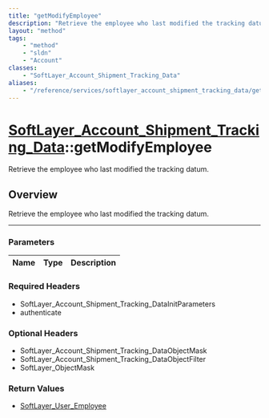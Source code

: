 ```yaml
---
title: "getModifyEmployee"
description: "Retrieve the employee who last modified the tracking datum."
layout: "method"
tags:
    - "method"
    - "sldn"
    - "Account"
classes:
    - "SoftLayer_Account_Shipment_Tracking_Data"
aliases:
    - "/reference/services/softlayer_account_shipment_tracking_data/getModifyEmployee"
---
```

# [SoftLayer_Account_Shipment_Tracking_Data](/reference/services/SoftLayer_Account_Shipment_Tracking_Data)::getModifyEmployee


Retrieve the employee who last modified the tracking datum.


## Overview 
Retrieve the employee who last modified the tracking datum.

-----

### Parameters 
|Name | Type | Description |
| --- | --- | --- |


### Required Headers
* SoftLayer_Account_Shipment_Tracking_DataInitParameters
* authenticate


### Optional Headers
* SoftLayer_Account_Shipment_Tracking_DataObjectMask
* SoftLayer_Account_Shipment_Tracking_DataObjectFilter
* SoftLayer_ObjectMask

### Return Values
* <a href='/reference/datatypes/SoftLayer_User_Employee'>SoftLayer_User_Employee </a>




